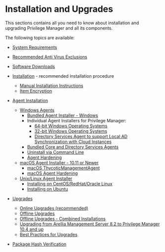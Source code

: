 [title]: # (Installation and Upgrades)
[tags]: # (setup)
[priority]: # (1500)
# Installation and Upgrades

This sections contains all you need to know about installation and upgrading Privilege Manager and all its components.

The following topics are available:

* [System Requirements](sysreq.md)
* [Recommended Anti Virus Exclusions](antivirus-exclusions.md)
* [Software Downloads](sw-downloads.md)

* [Installation](installation/index.md) - recommended installation procedure
  * [Manual Installation Instructions](installation/installation-adv.md)
  * [Item Encryption](installation/item-encryption.md)

* [Agent Installation](agents/index.md)
  * [Windows Agents](agents/win/index.md)
    * [Bundled Agent Installer - Windows](agents/win/agent-inst-win-bundle.md)
    * Individual Agent Installers for Privilege Manager:
      * [64-bit Windows Operating Systems](agents/win/agent-inst-win.md#64_bit_windows_operating_systems)
      * [32-bit Windows Operating Systems](agents/win/agent-inst-win.md#32_bit_windows_operating_systems)
      * [Directory Services Agent to support Local AD Synchronization with Cloud Instances](agents/win/agent-inst-win-dsa.md)
    * [Bundled Core and Directory Services Agents](agents/win/agent-inst-win-dsa-bundle.md)
    * [Uninstall via Command Line](agents/win/agent-uninstall-cmd.md)
    * [Agent Hardening](../agents/win/agent-hardening.md)
  * [macOS Agent Installer - 10.11 or Newer](agents/macOS/index.md)
    * [macOS ThycoticManagementAgent](agents/macOS/agent-inst-mac.md)
    * [macOS Agent Hardening](../agents/macOS/agent-hardening.md)
  * [Unix/Linux Agent Installer](agents/nix/index.md)
    * [Installing on CentOS/RedHat/Oracle Linux](agents/nix/linux.md)
    * [Installing on Ubuntu](agents/nix/ubuntu.md)

* [Upgrades](upgrades/index.md)
  * [Online Upgrades (recommended)](upgrades/online-upgrades.md)
  * [Offline Upgrades](upgrades/offline-upgrade.md)
  * [Offline Upgrades - Combined Installations](upgrades/offline-upgrades-combined.md)
  * [Upgrading from Arellia Management Server 8.2 to Privilege Manager 10.4 and up](upgrades/upgrades-version-8.md)
  * [Best Practices for Upgrades](upgrades/bp-upgrades.md)

* [Package Hash Verification](package-verify.md)

